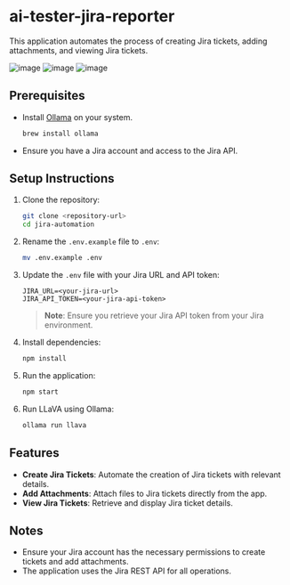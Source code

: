 # ai-tester-jira-reporter

This application automates the process of creating Jira tickets, adding attachments, and viewing Jira tickets.

![image](https://github.com/user-attachments/assets/579559bb-6868-4ae5-8cd2-7a64ca345fe0)
![image](https://github.com/user-attachments/assets/4bfaf36d-428e-4009-ad03-1ab215662abb)
![image](https://github.com/user-attachments/assets/438cab5d-f7b7-4dde-b8b9-ef4ff1d6d2de)

## Prerequisites

- Install [Ollama](https://ollama.com/) on your system.
  ```bash
  brew install ollama
  ```
- Ensure you have a Jira account and access to the Jira API.

## Setup Instructions

1. Clone the repository:
   ```bash
   git clone <repository-url>
   cd jira-automation
   ```

2. Rename the `.env.example` file to `.env`:
   ```bash
   mv .env.example .env
   ```

3. Update the `.env` file with your Jira URL and API token:
   ```
   JIRA_URL=<your-jira-url>
   JIRA_API_TOKEN=<your-jira-api-token>
   ```
   > **Note**: Ensure you retrieve your Jira API token from your Jira environment.

4. Install dependencies:
   ```bash
   npm install
   ```

5. Run the application:
   ```bash
   npm start
   ```

6. Run LLaVA using Ollama:
   ```bash
   ollama run llava
   ```

## Features

- **Create Jira Tickets**: Automate the creation of Jira tickets with relevant details.
- **Add Attachments**: Attach files to Jira tickets directly from the app.
- **View Jira Tickets**: Retrieve and display Jira ticket details.

## Notes

- Ensure your Jira account has the necessary permissions to create tickets and add attachments.
- The application uses the Jira REST API for all operations.
